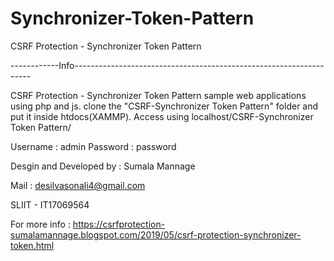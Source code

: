 # Synchronizer-Token-Pattern
CSRF Protection - Synchronizer Token Pattern

------------Info-------------------------------------------------------------------

CSRF Protection - Synchronizer Token Pattern sample web applications using php and js.
clone the "CSRF-Synchronizer Token Pattern" folder and put it inside htdocs(XAMMP).
Access using localhost/CSRF-Synchronizer Token Pattern/

Username : admin Password : password

Desgin and Developed by : Sumala Mannage

Mail : desilvasonali4@gmail.com

SLIIT - IT17069564

For more info : https://csrfprotection-sumalamannage.blogspot.com/2019/05/csrf-protection-synchronizer-token.html


